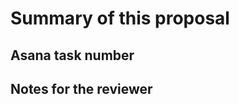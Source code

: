 # Summary of this proposal

<!-- Provide summary of changes -->

## Asana task number

<!--- Please provide the related asana task number -->

## Notes for the reviewer

<!-- Provide any notes that might be important for the (reviewer) of changes -->
